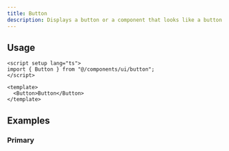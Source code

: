 ```yaml
---
title: Button
description: Displays a button or a component that looks like a button.
---
```


<HeaderDocs :title="frontmatter.title" :description="frontmatter.description"/>

<ComponentPreview name="ButtonDemo"  />

## Usage

```vue
<script setup lang="ts">
import { Button } from "@/components/ui/button";
</script>

<template>
  <Button>Button</Button>
</template>
```

## Examples

### Primary

<ComponentPreview name="ButtonDemo"  />
